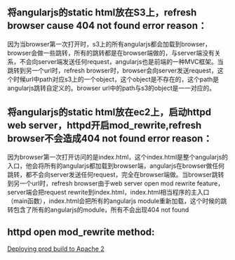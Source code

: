 ## 将angularjs的static html放在S3上，refresh browser cause 404 not found error reason：
因为当browser第一次打开时，s3上的所有angularjs都会加载到browser，browser会做一些跳转，所有的跳转都是在browser端做的，与server端没有关系，不会向server端发送任何request，angularjs也是前端的一种MVC框架。当跳转到另一个url时，refresh browser时，browser会向server发送request，这个时候url中path对应s3上的一个object，这个object是不存在的，这个path是angularjs跳转自定义的。browser url中的path与s3的object是一一对应的。

## 将angularjs的static html放在ec2上，启动httpd web server，httpd开启**mod_rewrite**,refresh browser不会造成404 not found error reason：
因为browser第一次打开访问的是index.html，这个index.html是整个angularjs的入口，他会将所有的angularjs都加载到browser端，angularjs在browser做任何跳转，都不会向server发送任何request，完全在browser端做。当browser跳转到另一个url时，refresh browser由于web server open mod rewrite feature，server端会把request rewrite到index.html，index.html相当程序的主入口（main函数），index.html会把所有的angularjs module重新加载，这个时候的跳转包含了所有的angularjs的module，所有不会出现404 not found

## httpd open **mod_rewrite** method:

[Deploying prod build to Apache 2](https://github.com/mgechev/angular-seed/wiki/Deploying-prod-build-to-Apache-2)
